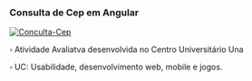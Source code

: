 ### Consulta de Cep em Angular
<a href="https://ibb.co/DM3gxmg"><img src="https://i.ibb.co/2MXYDRY/Conculta-Cep.png" alt="Conculta-Cep" border="0"></a>

▫ Atividade Avaliatva  desenvolvida no Centro Universitário Una

▫ UC: Usabilidade, desenvolvimento web, mobile e jogos.
